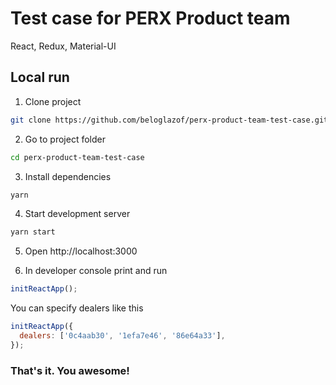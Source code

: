 # Test case for PERX Product team

React, Redux, Material-UI

## Local run

1. Clone project

```bash
git clone https://github.com/beloglazof/perx-product-team-test-case.git
```

2. Go to project folder

```bash
cd perx-product-team-test-case
```

3. Install dependencies

```bash
yarn
```

4. Start development server

```bash
yarn start
```

5. Open http://localhost:3000

6. In developer console print and run

```javascript
initReactApp();
```

You can specify dealers like this

```javascript
initReactApp({
  dealers: ['0c4aab30', '1efa7e46', '86e64a33'],
});
```

### That's it. You awesome!
